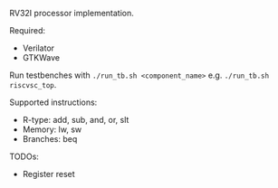 RV32I processor implementation.

Required:
- Verilator
- GTKWave

Run testbenches with
`./run_tb.sh <component_name>`
e.g.
`./run_tb.sh riscvsc_top`.

Supported instructions:
- R-type: add, sub, and, or, slt
- Memory: lw, sw
- Branches: beq

TODOs:
- Register reset
